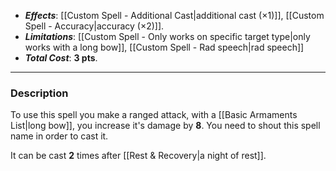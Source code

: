 - ***Effects***: [[Custom Spell - Additional Cast|additional cast (×1)]], [[Custom Spell - Accuracy|accuracy (×2)]].
- ***Limitations***: [[Custom Spell - Only works on specific target type|only works with a long bow]],  [[Custom Spell - Rad speech|rad speech]]
- ***Total Cost***: **3 pts**.
----
### Description
To use this spell you make a ranged attack, with a [[Basic Armaments List|long bow]], you increase it's damage by **8**.
You need to shout this spell name in order to cast it.

It can be cast **2** times after [[Rest & Recovery|a night of rest]].

